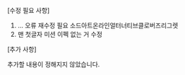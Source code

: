[수정 필요 사항]

1. ... 오류 재수정 필요
   소드아트온라인얼터너티브클로버즈리그렛
2. 맨 첫글자 미션 이펙 없는 거 수정

[추가 사항]

추가할 내용이 정해지지 않았습니다.
